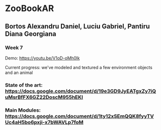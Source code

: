 # ZooBookAR

## Bortos Alexandru Daniel, Luciu Gabriel, Pantiru Diana Georgiana

### Week 7 
Demo: https://youtu.be/V1oD-oMh0lk

Current progress: we've modeled and textured a few environment objects and an animal


### State of the art: https://docs.google.com/document/d/19e3GD9JyEATgxZy7iQuMsrBfFX6GZ22DoscM955hEKI

### Main Modules: https://docs.google.com/document/d/1ty12xSEmQQK8fyyTVUc4aH5bo6pxji-x7bWAVLp7foM
